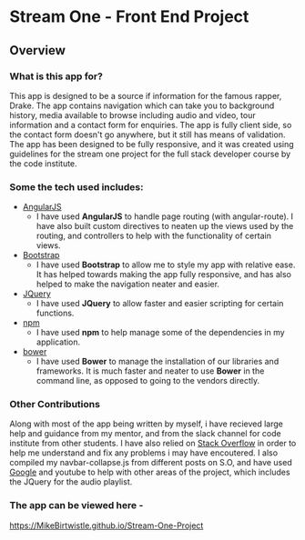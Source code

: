# Stream One - Front End Project

## Overview

### What is this app for?

This app is designed to be a source if information for the famous rapper, Drake. The app contains navigation which can take you to background history, media available to browse including audio and video, tour information and a contact form for enquiries. The app is fully client side, so the contact form doesn't go anywhere, but it still has means of validation. The app has been designed to be fully responsive, and it was created using guidelines for the stream one project for the full stack developer course by the code institute.

### Some the tech used includes:

- [AngularJS](https://angularjs.org/)
    - I have used **AngularJS** to handle page routing (with angular-route). I have also built custom directives to neaten up the views used by the routing, and controllers to help with the functionality of certain views. 
- [Bootstrap](http://getbootstrap.com/)
    - I have used **Bootstrap** to allow me to style my app with relative ease. It has helped towards making the app fully responsive, and has also helped to make the navigation neater and easier.
- [JQuery](https.//jquery.com/)
	- I have used **JQuery** to allow faster and easier scripting for certain functions.
- [npm](https://www.npmjs.com/)
    - I have used **npm** to help manage some of the dependencies in my application.
- [bower](https://bower.io/)
    - I have used **Bower** to manage the installation of our libraries and frameworks. It is much faster and neater to use **Bower** in the command line, as opposed to going to the vendors directly.

### Other Contributions

Along with most of the app being written by myself, i have recieved large help and guidance from my mentor, and from the slack channel for code institute from other students. I have also relied on [Stack Overflow](https://stackoverflow.com/) in order to help me understand and fix any problems i may have encoutered. I also compiled my navbar-collapse.js from different posts on S.O, and have used [Google](https://google.com/) and youtube to help with other areas of the project, which includes the JQuery for the audio playlist. 

### The app can be viewed here - 

https://MikeBirtwistle.github.io/Stream-One-Project
